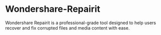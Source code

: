 # Wondershare-Repairit
Wondershare Repairit is a professional-grade tool designed to help users recover and fix corrupted files and media content with ease.

